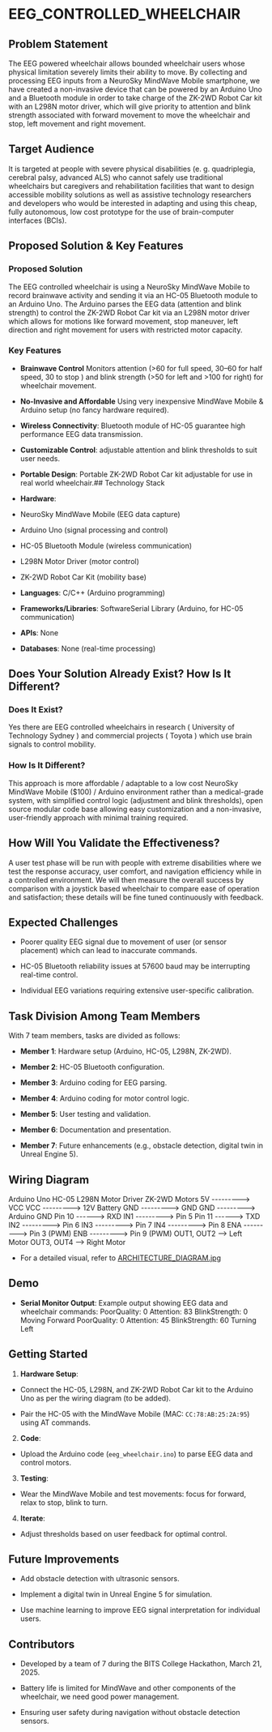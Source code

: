 # EEG_CONTROLLED_WHEELCHAIR

## Problem Statement
The EEG powered wheelchair allows bounded wheelchair users whose physical limitation severely limits their ability to move. By collecting and processing EEG inputs from a NeuroSky MindWave Mobile smartphone, we have created a non-invasive device that can be powered by an Arduino Uno and a Bluetooth module in order to take charge of the ZK-2WD Robot Car kit with an L298N motor driver, which will give priority to attention and blink strength associated with forward movement to move the wheelchair and stop, left movement and right movement.

## Target Audience
It is targeted at people with severe physical disabilities (e. g. quadriplegia, cerebral palsy, advanced ALS) who cannot safely use traditional wheelchairs but caregivers and rehabilitation facilities that want to design accessible mobility solutions as well as assistive technology researchers and developers who would be interested in adapting and using this cheap, fully autonomous, low cost prototype for the use of brain-computer interfaces (BCIs).

## Proposed Solution & Key Features

### Proposed Solution

The EEG controlled wheelchair is using a NeuroSky MindWave Mobile to record brainwave activity and sending it via an HC-05 Bluetooth module to an Arduino Uno. The Arduino parses the EEG data (attention and blink strength) to control the ZK-2WD Robot Car kit via an L298N motor driver which allows for motions like forward movement, stop maneuver, left direction and right movement for users with restricted motor capacity.



### Key Features

- **Brainwave Control** Monitors attention (>60 for full speed, 30–60 for half speed, 30 to stop ) and blink strength (>50 for left and >100 for right) for wheelchair movement.

- **No-Invasive and Affordable** Using very inexpensive MindWave Mobile & Arduino setup (no fancy hardware required).

- **Wireless Connectivity**: Bluetooth module of HC-05 guarantee high performance EEG data transmission.

- **Customizable Control**: adjustable attention and blink thresholds to suit user needs.

- **Portable Design**: Portable ZK-2WD Robot Car kit adjustable for use in real world wheelchair.## Technology Stack

- **Hardware**:

- NeuroSky MindWave Mobile (EEG data capture)

- Arduino Uno (signal processing and control)

- HC-05 Bluetooth Module (wireless communication)

- L298N Motor Driver (motor control)

- ZK-2WD Robot Car Kit (mobility base)

- **Languages**: C/C++ (Arduino programming)

- **Frameworks/Libraries**: SoftwareSerial Library (Arduino, for HC-05 communication)

- **APIs**: None

- **Databases**: None (real-time processing)



## Does Your Solution Already Exist? How Is It Different?

### Does It Exist?

Yes there are EEG controlled wheelchairs in research ( University of Technology Sydney ) and commercial projects ( Toyota ) which use brain signals to control mobility.



### How Is It Different?

This approach is more affordable / adaptable to a low cost NeuroSky MindWave Mobile ($100) / Arduino environment rather than a medical-grade system, with simplified control logic (adjustment and blink thresholds), open source modular code base allowing easy customization and a non-invasive, user-friendly approach with minimal training required.



## How Will You Validate the Effectiveness?

A user test phase will be run with people with extreme disabilities where we test the response accuracy, user comfort, and navigation efficiency while in a controlled environment. We will then measure the overall success by comparison with a joystick based wheelchair to compare ease of operation and satisfaction; these details will be fine tuned continuously with feedback.



## Expected Challenges

- Poorer quality EEG signal due to movement of user (or sensor placement) which can lead to inaccurate commands.

- HC-05 Bluetooth reliability issues at 57600 baud may be interrupting real-time control.

- Individual EEG variations requiring extensive user-specific calibration.
## Task Division Among Team Members

With 7 team members, tasks are divided as follows:

- **Member 1**: Hardware setup (Arduino, HC-05, L298N, ZK-2WD).

- **Member 2**: HC-05 Bluetooth configuration.

- **Member 3**: Arduino coding for EEG parsing.

- **Member 4**: Arduino coding for motor control logic.

- **Member 5**: User testing and validation.

- **Member 6**: Documentation and presentation.

- **Member 7**: Future enhancements (e.g., obstacle detection, digital twin in Unreal Engine 5).

## Wiring Diagram
Arduino Uno       HC-05         L298N Motor Driver      ZK-2WD Motors
5V  ---------> VCC           VCC ---------> 12V Battery
GND ---------> GND           GND ---------> Arduino GND
Pin 10 ------> RXD           IN1 ---------> Pin 5
Pin 11 ------> TXD           IN2 ---------> Pin 6
IN3 ---------> Pin 7
IN4 ---------> Pin 8
ENA ---------> Pin 3 (PWM)
ENB ---------> Pin 9 (PWM)
OUT1, OUT2 --> Left Motor
OUT3, OUT4 --> Right Motor

- For a detailed visual, refer to [ARCHITECTURE_DIAGRAM.jpg](ARCHITECTURE_DIAGRAM.jpg)

## Demo
- **Serial Monitor Output**: Example output showing EEG data and wheelchair commands:
PoorQuality: 0 Attention: 83 BlinkStrength: 0
Moving Forward 
PoorQuality: 0 Attention: 45 BlinkStrength: 60
Turning Left

## Getting Started

1. **Hardware Setup**:

- Connect the HC-05, L298N, and ZK-2WD Robot Car kit to the Arduino Uno as per the wiring diagram (to be added).

- Pair the HC-05 with the MindWave Mobile (MAC: `CC:78:AB:25:2A:95`) using AT commands.

2. **Code**:

- Upload the Arduino code (`eeg_wheelchair.ino`) to parse EEG data and control motors.

3. **Testing**:

- Wear the MindWave Mobile and test movements: focus for forward, relax to stop, blink to turn.

4. **Iterate**:

- Adjust thresholds based on user feedback for optimal control.



## Future Improvements

- Add obstacle detection with ultrasonic sensors.

- Implement a digital twin in Unreal Engine 5 for simulation.

- Use machine learning to improve EEG signal interpretation for individual users.



## Contributors

- Developed by a team of 7 during the BITS College Hackathon, March 21, 2025.

- Battery life is limited for MindWave and other components of the wheelchair, we need good power management.

- Ensuring user safety during navigation without obstacle detection sensors.
